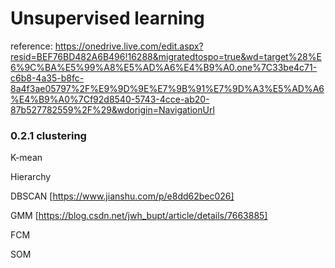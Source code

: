 
# Unsupervised learning
reference: https://onedrive.live.com/edit.aspx?resid=BEF76BD482A6B496!16288&migratedtospo=true&wd=target%28%E6%9C%BA%E5%99%A8%E5%AD%A6%E4%B9%A0.one%7C33be4c71-c6b8-4a35-b8fc-8a4f3ae05797%2F%E9%9D%9E%E7%9B%91%E7%9D%A3%E5%AD%A6%E4%B9%A0%7Cf92d8540-5743-4cce-ab20-87b527782559%2F%29&wdorigin=NavigationUrl



### 0.2.1 clustering
K-mean

Hierarchy

DBSCAN [https://www.jianshu.com/p/e8dd62bec026]

GMM [https://blog.csdn.net/jwh_bupt/article/details/7663885]

FCM

SOM





